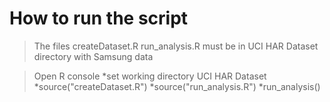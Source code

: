 # How to run the script   

> The files createDataset.R run_analysis.R must be in UCI HAR Dataset directory with Samsung data

> Open R console
*set working directory UCI HAR Dataset
*source("createDataset.R") 
*source("run_analysis.R") 
*run_analysis()



